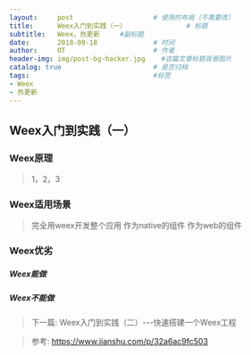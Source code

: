 ```yaml
---
layout:     post                    # 使用的布局（不需要改）
title:      Weex入门到实践（一）               # 标题 
subtitle:   Weex，热更新     #副标题
date:       2018-09-18              # 时间
author:     OT                      # 作者
header-img: img/post-bg-hacker.jpg    #这篇文章标题背景图片
catalog: true                       # 是否归档
tags:                               #标签
- Weex
- 热更新
---
```


## Weex入门到实践（一） 
### Weex原理
> 1，2，3

### Weex适用场景
> 完全用weex开发整个应用 
> 作为native的组件
> 作为web的组件

### Weex优劣
##### Weex能做
##### Weex不能做

> 下一篇: Weex入门到实践（二）---快速搭建一个Weex工程

> 参考:
https://www.jianshu.com/p/32a6ac9fc503


